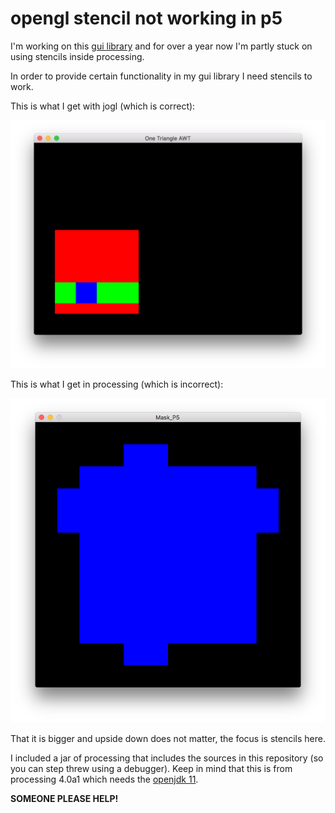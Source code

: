 # opengl stencil not working in p5

I'm working on this [gui library](https://github.com/clankill3r/writings/tree/master/EXTANT_GUI_Library) and for over a year now I'm partly stuck on using stencils inside processing.

In order to provide certain functionality in my gui library I need stencils to work.

This is what I get with jogl (which is correct):

![jogl](Screen%20Shot%202020-08-13%20at%2015.58.51.png)

This is what I get in processing (which is incorrect):

![processing](Screen%20Shot%202020-08-13%20at%2015.59.00.png)

That it is bigger and upside down does not matter, the focus is stencils here.

I included a jar of processing that includes the sources in this repository (so you can step threw using a debugger). Keep in mind that this is from processing 4.0a1 which needs the [openjdk 11](https://adoptopenjdk.net/upstream.html?variant=openjdk11&ga=ga).



**SOMEONE PLEASE HELP!**
